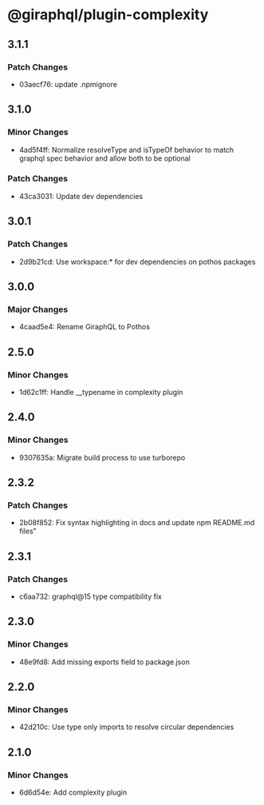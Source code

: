 # @giraphql/plugin-complexity

## 3.1.1

### Patch Changes

- 03aecf76: update .npmignore

## 3.1.0

### Minor Changes

- 4ad5f4ff: Normalize resolveType and isTypeOf behavior to match graphql spec behavior and allow
  both to be optional

### Patch Changes

- 43ca3031: Update dev dependencies

## 3.0.1

### Patch Changes

- 2d9b21cd: Use workspace:\* for dev dependencies on pothos packages

## 3.0.0

### Major Changes

- 4caad5e4: Rename GiraphQL to Pothos

## 2.5.0

### Minor Changes

- 1d62c1ff: Handle \_\_typename in complexity plugin

## 2.4.0

### Minor Changes

- 9307635a: Migrate build process to use turborepo

## 2.3.2

### Patch Changes

- 2b08f852: Fix syntax highlighting in docs and update npm README.md files"

## 2.3.1

### Patch Changes

- c6aa732: graphql@15 type compatibility fix

## 2.3.0

### Minor Changes

- 48e9fd8: Add missing exports field to package.json

## 2.2.0

### Minor Changes

- 42d210c: Use type only imports to resolve circular dependencies

## 2.1.0

### Minor Changes

- 6d6d54e: Add complexity plugin
